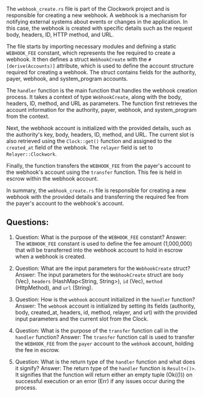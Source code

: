 
The `webhook_create.rs` file is part of the Clockwork project and is responsible for creating a new webhook. A webhook is a mechanism for notifying external systems about events or changes in the application. In this case, the webhook is created with specific details such as the request body, headers, ID, HTTP method, and URL.

The file starts by importing necessary modules and defining a static `WEBHOOK_FEE` constant, which represents the fee required to create a webhook. It then defines a struct `WebhookCreate` with the `#[derive(Accounts)]` attribute, which is used to define the account structure required for creating a webhook. The struct contains fields for the authority, payer, webhook, and system_program accounts.

The `handler` function is the main function that handles the webhook creation process. It takes a context of type `WebhookCreate`, along with the body, headers, ID, method, and URL as parameters. The function first retrieves the account information for the authority, payer, webhook, and system_program from the context.

Next, the webhook account is initialized with the provided details, such as the authority's key, body, headers, ID, method, and URL. The current slot is also retrieved using the `Clock::get()` function and assigned to the `created_at` field of the webhook. The `relayer` field is set to `Relayer::Clockwork`.

Finally, the function transfers the `WEBHOOK_FEE` from the payer's account to the webhook's account using the `transfer` function. This fee is held in escrow within the webhook account.

In summary, the `webhook_create.rs` file is responsible for creating a new webhook with the provided details and transferring the required fee from the payer's account to the webhook's account.
## Questions: 
 1. Question: What is the purpose of the `WEBHOOK_FEE` constant?
   Answer: The `WEBHOOK_FEE` constant is used to define the fee amount (1,000,000) that will be transferred into the webhook account to hold in escrow when a webhook is created.

2. Question: What are the input parameters for the `WebhookCreate` struct?
   Answer: The input parameters for the `WebhookCreate` struct are `body` (Vec<u8>), `headers` (HashMap<String, String>), `id` (Vec<u8>), `method` (HttpMethod), and `url` (String).

3. Question: How is the `webhook` account initialized in the `handler` function?
   Answer: The `webhook` account is initialized by setting its fields (authority, body, created_at, headers, id, method, relayer, and url) with the provided input parameters and the current slot from the Clock.

4. Question: What is the purpose of the `transfer` function call in the `handler` function?
   Answer: The `transfer` function call is used to transfer the `WEBHOOK_FEE` from the `payer` account to the `webhook` account, holding the fee in escrow.

5. Question: What is the return type of the `handler` function and what does it signify?
   Answer: The return type of the `handler` function is `Result<()>`. It signifies that the function will return either an empty tuple (Ok(())) on successful execution or an error (Err) if any issues occur during the process.
    